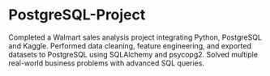 # PostgreSQL-Project

Completed a Walmart sales analysis project integrating Python, PostgreSQL and Kaggle.
Performed data cleaning, feature engineering, and exported datasets to PostgreSQL using
SQLAlchemy and psycopg2. Solved multiple real-world business problems with advanced SQL
queries.
